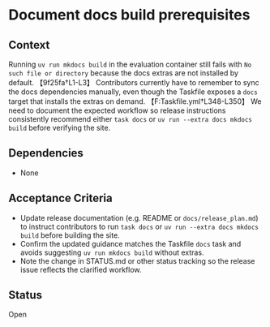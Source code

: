 # Document docs build prerequisites

## Context
Running `uv run mkdocs build` in the evaluation container still fails with
`No such file or directory` because the docs extras are not installed by
default. 【9f25fa†L1-L3】 Contributors currently have to remember to sync the
docs dependencies manually, even though the Taskfile exposes a `docs` target
that installs the extras on demand. 【F:Taskfile.yml†L348-L350】 We need to
document the expected workflow so release instructions consistently recommend
either `task docs` or `uv run --extra docs mkdocs build` before verifying the
site.

## Dependencies
- None

## Acceptance Criteria
- Update release documentation (e.g. README or `docs/release_plan.md`) to
  instruct contributors to run `task docs` or `uv run --extra docs mkdocs build`
  before building the site.
- Confirm the updated guidance matches the Taskfile `docs` task and avoids
  suggesting `uv run mkdocs build` without extras.
- Note the change in STATUS.md or other status tracking so the release issue
  reflects the clarified workflow.

## Status
Open
